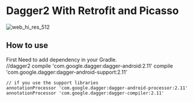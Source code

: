 # Dagger2 With Retrofit and Picasso

![web_hi_res_512](https://user-images.githubusercontent.com/11782272/34640753-cdf5a622-f31e-11e7-92ff-b0c764ad7e86.png)

## How to use

First Need to add dependency in your Gradle.       
    //dagger2
    compile 'com.google.dagger:dagger-android:2.11'
    compile 'com.google.dagger:dagger-android-support:2.11'

    // if you use the support libraries
    annotationProcessor 'com.google.dagger:dagger-android-processor:2.11'
    annotationProcessor 'com.google.dagger:dagger-compiler:2.11'
